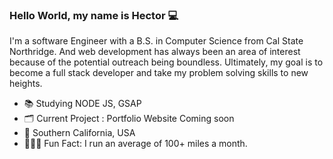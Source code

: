 ### Hello World, my name is Hector 💻

I'm a software Engineer with a B.S. in Computer Science from Cal State Northridge. And web development has always been an area of interest because of the potential outreach being boundless. Ultimately, my goal is to become a full stack developer and take my problem solving skills to new heights.

<ul>
  <li>📚 Studying NODE JS, GSAP </li>
  <li>🗂 Current Project : Portfolio Website Coming soon </li>
  <li>📍 Southern California, USA </li>
  <li>🏃🏼‍♂️ Fun Fact: I run an average of 100+ miles a month. </li>
</ul>

